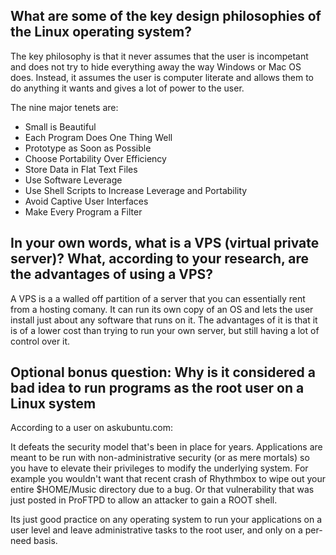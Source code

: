 ## What are some of the key design philosophies of the Linux operating system?

The key philosophy is that it never assumes that the user is incompetant and does not try to hide everything away the way Windows or Mac OS does. Instead, it assumes the user is computer literate and allows them to do anything it wants and gives a lot of power to the user.

The nine major tenets are:
* Small is Beautiful
* Each Program Does One Thing Well
* Prototype as Soon as Possible
* Choose Portability Over Efficiency
* Store Data in Flat Text Files
* Use Software Leverage
* Use Shell Scripts to Increase Leverage and Portability
* Avoid Captive User Interfaces
* Make Every Program a Filter

## In your own words, what is a VPS (virtual private server)? What, according to your research, are the advantages of using a VPS?

A VPS is a a walled off partition of a server that you can essentially rent from a hosting comany. It can run its own copy of an OS and lets the user install just about any software that runs on it. The advantages of it is that it is of a lower cost than trying to run your own server, but still having a lot of control over it.


## Optional bonus question: Why is it considered a bad idea to run programs as the root user on a Linux system

According to a user on askubuntu.com:

It defeats the security model that's been in place for years. Applications are meant to be run with non-administrative security (or as mere mortals) so you have to elevate their privileges to modify the underlying system. For example you wouldn't want that recent crash of Rhythmbox to wipe out your entire $HOME/Music directory due to a bug. Or that vulnerability that was just posted in ProFTPD to allow an attacker to gain a ROOT shell.

Its just good practice on any operating system to run your applications on a user level and leave administrative tasks to the root user, and only on a per-need basis.